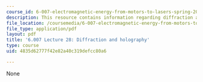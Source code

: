 ```yaml
---
course_id: 6-007-electromagnetic-energy-from-motors-to-lasers-spring-2011
description: This resource contains information regarding diffraction and holography.
file_location: /coursemedia/6-007-electromagnetic-energy-from-motors-to-lasers-spring-2011/4835d62777f42e82a40c319defcc80a6_MIT6_007S11_lec28.pdf
file_type: application/pdf
layout: pdf
title: '6.007 Lecture 28: Diffraction and holography'
type: course
uid: 4835d62777f42e82a40c319defcc80a6

---
```

None
